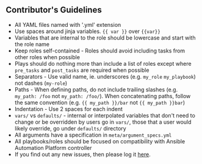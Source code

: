 ## Contributor's Guidelines

- All YAML files named with '.yml' extension
- Use spaces around jinja variables. `{{ var }}` over `{{var}}`
- Variables that are internal to the role should be lowercase and start with the role name
- Keep roles self-contained - Roles should avoid including tasks from other roles when possible
- Plays should do nothing more than include a list of roles except where `pre_tasks` and `post_tasks` are required when possible
- Separators - Use valid name, ie. underscores (e.g. `my_role` `my_playbook`) not dashes (`my-role`)
- Paths - When defining paths, do not include trailing slashes (e.g. `my_path: /foo` not `my_path: /foo/`). When concatenating paths, follow the same convention (e.g. `{{ my_path }}/bar` not `{{ my_path }}bar`)
- Indentation - Use 2 spaces for each indent
- `vars/` vs `defaults/` - internal or interpolated variables that don't need to change or be overridden by users go in `vars/`, those that a user would likely override, go under `defaults/` directory
- All arguments have a specification in `meta/argument_specs.yml`
- All playbooks/roles should be focused on compatibility with Ansible Automation Platform controller
- If you find out any new issues, then please log it [here](https://issues.redhat.com/browse/AMW).

